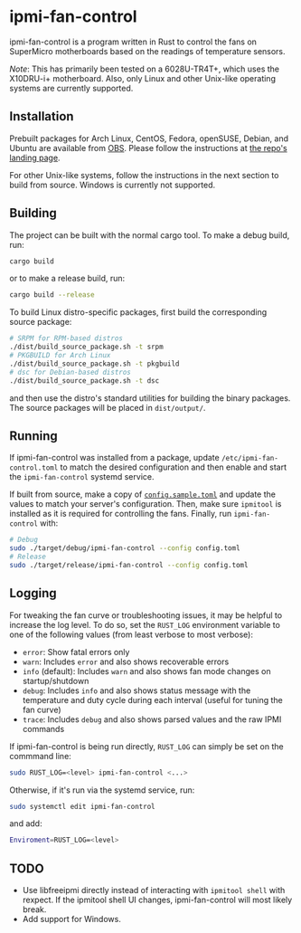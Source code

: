 ipmi-fan-control
================

ipmi-fan-control is a program written in Rust to control the fans on SuperMicro motherboards based on the readings of temperature sensors.

_Note_: This has primarily been tested on a 6028U-TR4T+, which uses the X10DRU-i+ motherboard. Also, only Linux and other Unix-like operating systems are currently supported.

Installation
------------

Prebuilt packages for Arch Linux, CentOS, Fedora, openSUSE, Debian, and Ubuntu are available from [OBS](https://build.opensuse.org/package/show/home:chenxiaolong:ipmi-fan-control/ipmi-fan-control). Please follow the instructions at [the repo's landing page](https://software.opensuse.org//download.html?project=home%3Achenxiaolong%3Aipmi-fan-control&package=ipmi-fan-control).

For other Unix-like systems, follow the instructions in the next section to build from source. Windows is currently not supported.

Building
--------

The project can be built with the normal cargo tool. To make a debug build, run:

```sh
cargo build
```

or to make a release build, run:

```sh
cargo build --release
```

To build Linux distro-specific packages, first build the corresponding source package:

```sh
# SRPM for RPM-based distros
./dist/build_source_package.sh -t srpm
# PKGBUILD for Arch Linux
./dist/build_source_package.sh -t pkgbuild
# dsc for Debian-based distros
./dist/build_source_package.sh -t dsc
```

and then use the distro's standard utilities for building the binary packages. The source packages will be placed in `dist/output/`.

Running
-------

If ipmi-fan-control was installed from a package, update `/etc/ipmi-fan-control.toml` to match the desired configuration and then enable and start the `ipmi-fan-control` systemd service.

If built from source, make a copy of [`config.sample.toml`](config.sample.toml) and update the values to match your server's configuration. Then, make sure `ipmitool` is installed as it is required for controlling the fans. Finally, run `ipmi-fan-control` with:

```sh
# Debug
sudo ./target/debug/ipmi-fan-control --config config.toml
# Release
sudo ./target/release/ipmi-fan-control --config config.toml
```

Logging
-------

For tweaking the fan curve or troubleshooting issues, it may be helpful to increase the log level. To do so, set the `RUST_LOG` environment variable to one of the following values (from least verbose to most verbose):

* `error`: Show fatal errors only
* `warn`: Includes `error` and also shows recoverable errors
* `info` (default): Includes `warn` and also shows fan mode changes on startup/shutdown
* `debug`: Includes `info` and also shows status message with the temperature and duty cycle during each interval (useful for tuning the fan curve)
* `trace`: Includes `debug` and also shows parsed values and the raw IPMI commands

If ipmi-fan-control is being run directly, `RUST_LOG` can simply be set on the commmand line:

```sh
sudo RUST_LOG=<level> ipmi-fan-control <...>
```

Otherwise, if it's run via the systemd service, run:

```sh
sudo systemctl edit ipmi-fan-control
```

and add:

```sh
Enviroment=RUST_LOG=<level>
```

TODO
----

* Use libfreeipmi directly instead of interacting with `ipmitool shell` with rexpect. If the ipmitool shell UI changes, ipmi-fan-control will most likely break.
* Add support for Windows.
